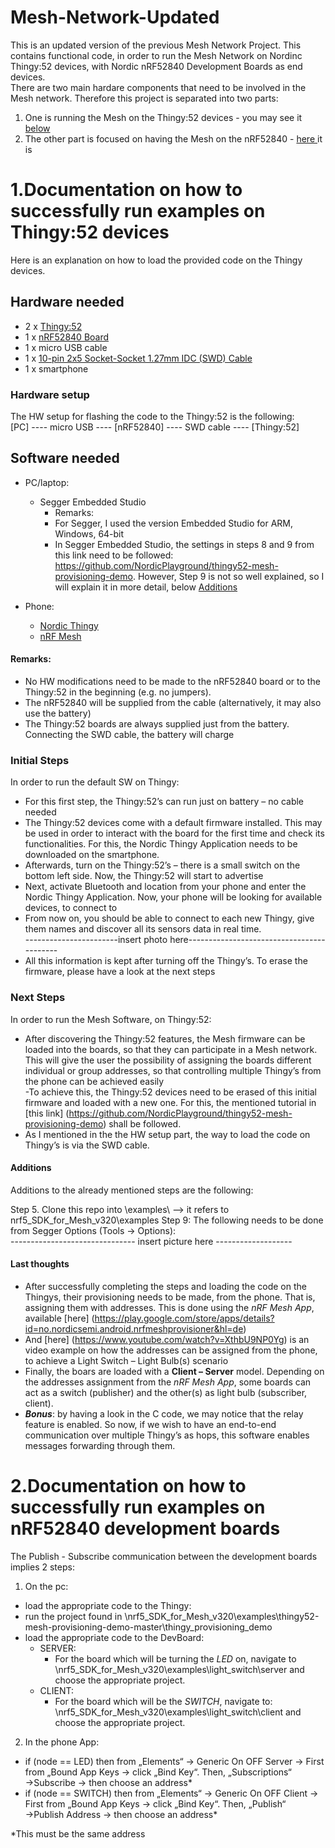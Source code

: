 # Mesh-Network-Updated
This is an updated version of the previous Mesh Network Project. This contains functional code, in order to run the Mesh Network on Nordinc Thingy:52 devices, with Nordic nRF52840 Development Boards as end devices.  
There are two main hardare components that need to be involved in the Mesh network. Therefore this project is separated into two parts:
1. One is running the Mesh on the Thingy:52 devices - you may see it [below](#here "Goto Documentation on how to successfully run examples on Thingy:52 devices")
2. The other part is focused on having the Mesh on the nRF52840 -   [here ](#here "Goto Documentation on how to successfully run examples on Thingy:52 devices") it is

1.Documentation on how to successfully run examples on Thingy:52 devices<a name="TOP"></a>
===================
Here is an explanation on how to load the provided code on the Thingy devices.
## Hardware needed ##
- 2 x [Thingy:52](https://www.nordicsemi.com/Software-and-tools/Prototyping-platforms/Nordic-Thingy-52)
- 1 x [nRF52840 Board](https://www.nordicsemi.com/Software-and-Tools/Development-Kits/nRF52840-DK)
- 1 x micro USB cable 
- 1 x  [10-pin 2x5 Socket-Socket 1.27mm IDC (SWD) Cable](https://www.adafruit.com/product/1675)
- 1 x smartphone 

### Hardware setup ###
The HW setup for flashing the code to the Thingy:52 is the following:  
[PC] ---- micro USB ---- [nRF52840] ---- SWD cable ---- [Thingy:52]

## Software needed ##
- PC/laptop:
  - Segger Embedded Studio
    - Remarks:
    - For Segger, I used the version Embedded Studio for ARM, Windows, 64-bit
    - In Segger Embedded Studio, the settings in steps 8 and 9 from this link need to be followed: https://github.com/NordicPlayground/thingy52-mesh-provisioning-demo. However, Step 9 is not so well explained, so I will explain it in more detail, below [Additions](#Additions "Goto Additions")
  
- Phone:
  - [Nordic Thingy](https://play.google.com/store/apps/details?id=no.nordicsemi.android.nrfthingy&hl=en_US)
  - [nRF Mesh](https://play.google.com/store/apps/details?id=no.nordicsemi.android.nrfmeshprovisioner)
 
 #### Remarks: ####
- No HW modifications need to be made to the  nRF52840 board or to the Thingy:52 in the beginning (e.g. no jumpers).
- The nRF52840 will be supplied from the cable (alternatively, it may also use the battery)
- The Thingy:52 boards are always supplied just from the battery. Connecting the SWD cable, the battery will charge

### Initial Steps ###
In order to run the default SW on Thingy:
- For this first step, the Thingy:52’s can run just on battery – no cable needed
- The Thingy:52 devices come with a default firmware installed. This may be used in order to interact with the board for the first time and check its functionalities. For this, the Nordic Thingy Application needs to be downloaded on the smartphone.
- Afterwards, turn on the Thingy:52’s – there is a small switch on the bottom left side. Now, the Thingy:52 will start to advertise 
- Next, activate Bluetooth and location from your phone and enter the Nordic Thingy Application. Now, your phone will be looking for available devices, to connect to
- From now on, you should be able to connect to each new Thingy, give them names and discover all its sensors data in real time.  
-----------------------insert photo here------------------------------------------
- All this information is kept after turning off the Thingy’s. To erase the firmware, please have a look at the next steps

### Next Steps ###
In order to run the Mesh Software, on Thingy:52:
- After discovering the Thingy:52 features,  the Mesh firmware can be loaded into the boards, so that they can participate in a Mesh network. This will give the user the possibility of assigning the boards different individual or group addresses, so that controlling multiple Thingy’s from the phone can be achieved easily  
-To achieve this, the Thingy:52 devices need to be erased of this initial firmware and loaded with a new one. For this, the mentioned tutorial in [this link] (https://github.com/NordicPlayground/thingy52-mesh-provisioning-demo) shall be followed. 
- As I mentioned in the the HW setup part, the way to load the code on Thingy’s is via the SWD cable.

 #### Additions ####
Additions to the already mentioned steps are the following:

Step 5. Clone this repo into \examples\ --> it refers to nrf5_SDK_for_Mesh_v320\examples
Step 9: The following needs to be done from Segger Options (Tools -> Options):  
------------------------------- insert picture here -------------------

 #### Last thoughts ####

- After successfully completing the steps and loading the code on the Thingys, their provisioning needs to be made, from the phone. That is, assigning them with addresses. This is done using the *nRF Mesh App*, available [here] (https://play.google.com/store/apps/details?id=no.nordicsemi.android.nrfmeshprovisioner&hl=de)
- And [here] (https://www.youtube.com/watch?v=XthbU9NP0Yg) is an video example on how the addresses can be assigned from the phone, to achieve a Light Switch – Light Bulb(s) scenario
- Finally, the boars are loaded with a **Client – Server** model. Depending on the addresses assignment from the *nRF Mesh App*, some boards can act as a switch (publisher) and the other(s) as light bulb (subscriber, client).
- ***Bonus***: by having a look in the C code, we may notice that the relay feature is enabled. So now, if we wish to have an end-to-end communication over multiple Thingy’s as hops, this software enables messages forwarding through them. 

2.Documentation on how to successfully run examples on nRF52840 development boards<a name="TOP"></a>
===================
The Publish - Subscribe communication between the development boards implies 2 steps:

1. On the pc:
- load the appropriate code to the Thingy:
- run the project found in \nrf5_SDK_for_Mesh_v320\examples\thingy52-mesh-provisioning-demo-master\thingy_provisioning_demo
- load the appropriate code to the DevBoard:
  - SERVER:
    - For the board which will be turning the _LED_ on, navigate to  \nrf5_SDK_for_Mesh_v320\examples\light_switch\server and choose the appropriate project.  
  - CLIENT:
    - For the board which will be the _SWITCH_, navigate to: \nrf5_SDK_for_Mesh_v320\examples\light_switch\client and choose the appropriate project. 

2. In the phone App:
- if (node == LED) then from „Elements“ → Generic On OFF Server → First from „Bound App Keys → click „Bind Key“. Then, „Subscriptions“ →Subscribe → then choose an address*  
- if (node == SWITCH) then from „Elements“ → Generic On OFF Client → First from „Bound App Keys → click „Bind Key“. Then, „Publish“ →Publish Address → then choose an address*  

*This must be the same address


